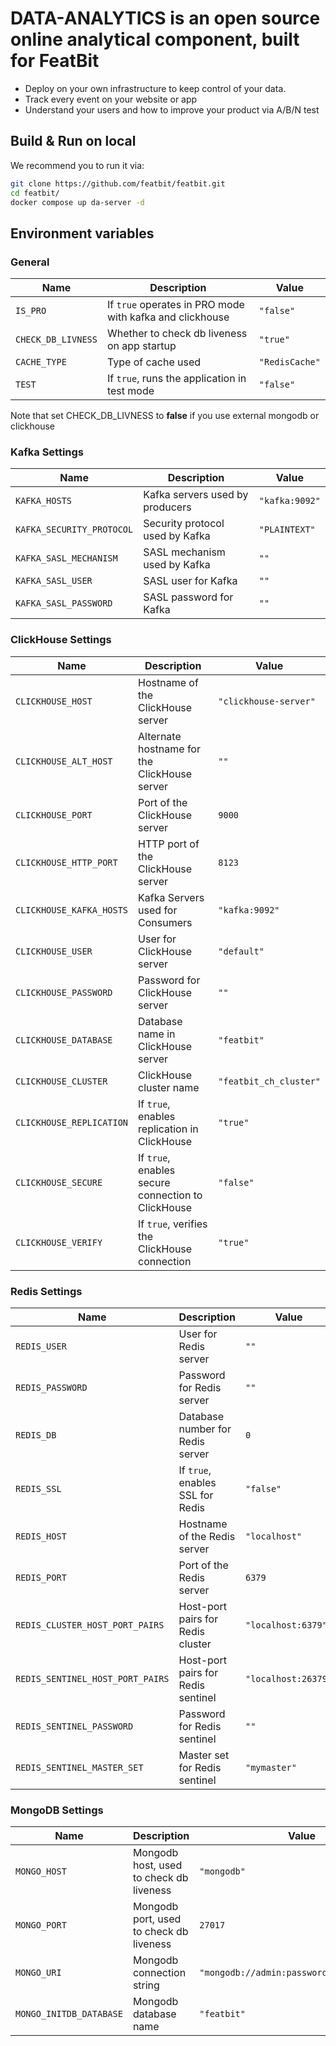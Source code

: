 # DATA-ANALYTICS is an open source online analytical component, built for FeatBit

* Deploy on your own infrastructure to keep control of your data.
* Track every event on your website or app
* Understand your users and how to improve your product via A/B/N test

## Build & Run on local

We recommend you to run it via:

```bash
git clone https://github.com/featbit/featbit.git
cd featbit/
docker compose up da-server -d
```

## Environment variables

### General

| Name               | Description                                              | Value          |
|--------------------|----------------------------------------------------------|----------------|
| `IS_PRO`           | If `true` operates in PRO mode with kafka and clickhouse | `"false"`      |
| `CHECK_DB_LIVNESS` | Whether to check db liveness on app startup              | `"true"`       |
| `CACHE_TYPE`       | Type of cache used                                       | `"RedisCache"` |
| `TEST`             | If `true`, runs the application in test mode             | `"false"`      |

Note that set CHECK_DB_LIVNESS to **false** if you use external mongodb or clickhouse

### Kafka Settings

| Name                      | Description                     | Value          |
|---------------------------|---------------------------------|----------------|
| `KAFKA_HOSTS`             | Kafka servers used by producers | `"kafka:9092"` |
| `KAFKA_SECURITY_PROTOCOL` | Security protocol used by Kafka | `"PLAINTEXT"`  |
| `KAFKA_SASL_MECHANISM`    | SASL mechanism used by Kafka    | `""`           |
| `KAFKA_SASL_USER`         | SASL user for Kafka             | `""`           |
| `KAFKA_SASL_PASSWORD`     | SASL password for Kafka         | `""`           |

### ClickHouse Settings

| Name                     | Description                                        | Value                  |
|--------------------------|----------------------------------------------------|------------------------|
| `CLICKHOUSE_HOST`        | Hostname of the ClickHouse server                  | `"clickhouse-server"`  |
| `CLICKHOUSE_ALT_HOST`    | Alternate hostname for the ClickHouse server       | `""`                   |
| `CLICKHOUSE_PORT`        | Port of the ClickHouse server                      | `9000`                 |
| `CLICKHOUSE_HTTP_PORT`   | HTTP port of the ClickHouse server                 | `8123`                 |
| `CLICKHOUSE_KAFKA_HOSTS` | Kafka Servers used for Consumers                   | `"kafka:9092"`         |
| `CLICKHOUSE_USER`        | User for ClickHouse server                         | `"default"`            |
| `CLICKHOUSE_PASSWORD`    | Password for ClickHouse server                     | `""`                   |
| `CLICKHOUSE_DATABASE`    | Database name in ClickHouse server                 | `"featbit"`            |
| `CLICKHOUSE_CLUSTER`     | ClickHouse cluster name                            | `"featbit_ch_cluster"` |
| `CLICKHOUSE_REPLICATION` | If `true`, enables replication in ClickHouse       | `"true"`               |
| `CLICKHOUSE_SECURE`      | If `true`, enables secure connection to ClickHouse | `"false"`              |
| `CLICKHOUSE_VERIFY`      | If `true`, verifies the ClickHouse connection      | `"true"`               |

### Redis Settings

| Name                             | Description                        | Value               |
|----------------------------------|------------------------------------|---------------------|
| `REDIS_USER`                     | User for Redis server              | `""`                |
| `REDIS_PASSWORD`                 | Password for Redis server          | `""`                |
| `REDIS_DB`                       | Database number for Redis server   | `0`                 |
| `REDIS_SSL`                      | If `true`, enables SSL for Redis   | `"false"`           |
| `REDIS_HOST`                     | Hostname of the Redis server       | `"localhost"`       |
| `REDIS_PORT`                     | Port of the Redis server           | `6379`              |
| `REDIS_CLUSTER_HOST_PORT_PAIRS`  | Host-port pairs for Redis cluster  | `"localhost:6379"`  |
| `REDIS_SENTINEL_HOST_PORT_PAIRS` | Host-port pairs for Redis sentinel | `"localhost:26379"` |
| `REDIS_SENTINEL_PASSWORD`        | Password for Redis sentinel        | `""`                |
| `REDIS_SENTINEL_MASTER_SET`      | Master set for Redis sentinel      | `"mymaster"`        |

### MongoDB Settings

| Name                    | Description                             | Value                                      |
|-------------------------|-----------------------------------------|--------------------------------------------|
| `MONGO_HOST`            | Mongodb host, used to check db liveness | `"mongodb"`                                |
| `MONGO_PORT`            | Mongodb port, used to check db liveness | `27017`                                    |
| `MONGO_URI`             | Mongodb connection string               | `"mongodb://admin:password@mongodb:27017"` |
| `MONGO_INITDB_DATABASE` | Mongodb database name                   | `"featbit"`                                |

